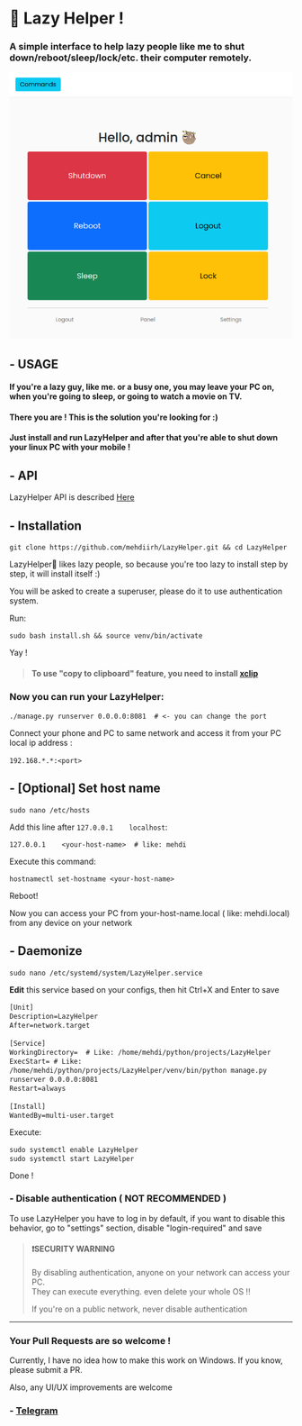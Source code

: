 # 🦥 Lazy Helper !

### A simple interface to help lazy people like me to shut down/reboot/sleep/lock/etc. their computer remotely.

![img.png](images/img.png)

## - USAGE

#### If you're a lazy guy, like me. or a busy one, you may leave your PC on, when you're going to sleep, or going to watch a movie on TV.
#### There you are ! This is the solution you're looking for :)

#### Just install and run LazyHelper and after that you're able to shut down your linux PC with your mobile !

## - API

LazyHelper API is described [Here](api/README.md)

## - Installation

```shell
git clone https://github.com/mehdiirh/LazyHelper.git && cd LazyHelper
```

LazyHelper🦥 likes lazy people, so because you're too lazy to install step by step, it will install itself :)

You will be asked to create a superuser, please do it to use authentication system. 

Run:

```shell
sudo bash install.sh && source venv/bin/activate
```

Yay !

> #### To use "copy to clipboard" feature, you need to install [xclip](https://github.com/astrand/xclip)


### Now you can run your LazyHelper:
```shell
./manage.py runserver 0.0.0.0:8081  # <- you can change the port 
```
 Connect your phone and PC to same network and access it from your PC local ip address :

`192.168.*.*:<port>`

## - [Optional] Set host name 
```shell
sudo nano /etc/hosts
```

Add this line after `127.0.0.1    localhost`:
```shell
127.0.0.1    <your-host-name>  # like: mehdi
```

Execute this command:
```shell
hostnamectl set-hostname <your-host-name>
```

Reboot!

Now you can access your PC from your-host-name.local ( like: mehdi.local) from any device on your network

## - Daemonize 
```shell
sudo nano /etc/systemd/system/LazyHelper.service
```

 **Edit** this service based on your configs, then hit Ctrl+X and Enter to save
```shell
[Unit]
Description=LazyHelper
After=network.target

[Service]
WorkingDirectory=  # Like: /home/mehdi/python/projects/LazyHelper
ExecStart= # Like: /home/mehdi/python/projects/LazyHelper/venv/bin/python manage.py runserver 0.0.0.0:8081
Restart=always

[Install]
WantedBy=multi-user.target

```

 Execute:
```shell
sudo systemctl enable LazyHelper
sudo systemctl start LazyHelper
```

Done !

### - Disable authentication ( NOT RECOMMENDED ) 
To use LazyHelper you have to log in by default, if you want to disable this behavior, go to "settings" section, disable "login-required" and save

> #### ❗️SECURITY WARNING
> By disabling authentication, anyone on your network can access your PC.  
> They can execute everything. even delete your whole OS !!
> 
> If you're on a public network, never disable authentication

---

### Your Pull Requests are so welcome !
Currently, I have no idea how to make this work on Windows. If you know, please submit a PR.

Also, any UI/UX improvements are welcome

### - [Telegram](https://t.me/PythonUnion)
